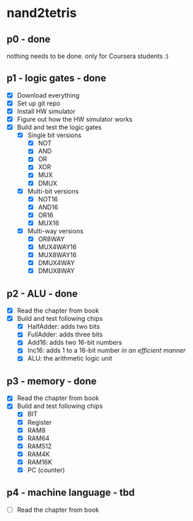 # nand2tetris

## p0 - done

nothing needs to be done. only for Coursera students :)

## p1 - logic gates - done

- [x] Download everything
- [x] Set up git repo
- [x] Install HW simulator
- [x] Figure out how the HW simulator works
- [x] Build and test the logic gates
  - [x] Single bit versions
    - [x] NOT
    - [x] AND
    - [x] OR
    - [x] XOR
    - [x] MUX
    - [x] DMUX
  - [x] Multi-bit versions
    - [x] NOT16
    - [x] AND16
    - [x] OR16
    - [x] MUX16
  - [x] Multi-way versions
    - [x] OR8WAY
    - [x] MUX4WAY16
    - [x] MUX8WAY16
    - [x] DMUX4WAY
    - [x] DMUX8WAY

## p2 - ALU - done

- [x] Read the chapter from book
- [x] Build and test following chips
  - [x] HalfAdder: adds two bits
  - [x] FullAdder: adds three bits
  - [x] Add16: adds two 16-bit numbers
  - [x] Inc16: adds 1 to a 16-bit number *in an efficient manner*
  - [x] ALU: the arithmetic logic unit

## p3 - memory - done

- [x] Read the chapter from book
- [x] Build and test following chips
  - [x] BIT
  - [x] Register
  - [x] RAM8
  - [x] RAM64
  - [x] RAM512
  - [x] RAM4K
  - [x] RAM16K
  - [x] PC (counter)

## p4 - machine language - tbd

- [ ] Read the chapter from book
